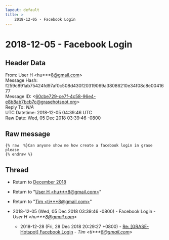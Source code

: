 ```yaml
---
layout: default
title: >
    2018-12-05 - Facebook Login
---
```


# 2018-12-05 - Facebook Login

## Header Data

From: User H \<hu***8@gmail.com\><br>
Message Hash: f259c891ab75424fd97af0c508d430f20319069a38086210e34f08c8e0041677<br>
Message ID: \<60cbe729-ce7f-4c58-96e4-e8b8ab7bcb7c@grasehotspot.org\><br>
Reply To: _N/A_<br>
UTC Datetime: 2018-12-05 04:39:46 UTC<br>
Raw Date: Wed, 05 Dec 2018 03:39:46 -0800<br>

## Raw message

```
{% raw  %}Can anyone show me how create a facebook login in grase please
{% endraw %}
```

## Thread

+ Return to [December 2018](/archive/2018/12)

+ Return to "[User H <hu***8<span>@</span>gmail.com>](/authors/hu___8_at_gmail_com)"
+ Return to "[Tim <ti***8<span>@</span>gmail.com>](/authors/ti___8_at_gmail_com)"

+ 2018-12-05 (Wed, 05 Dec 2018 03:39:46 -0800) - Facebook Login - _User H \<hu***8@gmail.com\>_
  + 2018-12-28 (Fri, 28 Dec 2018 20:29:27 +0800) - [Re: [GRASE-Hotspot] Facebook Login](/archive/2018/12/930be0550453d8ff904d30c9c7b89f5b6c6ef405f7b6165c8e7805c72599cc73) - _Tim \<ti***8@gmail.com\>_


